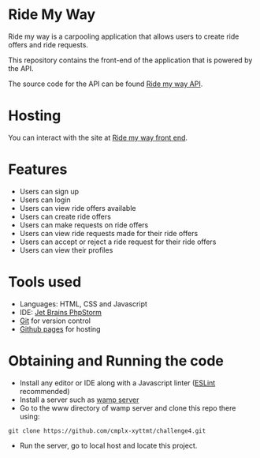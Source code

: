 # Ride My Way
Ride my way is a carpooling application that allows users to create ride offers and ride requests.

This repository contains the front-end of the application that is powered by the API.

The source code for the API can be found [Ride my way API](https://github.com/cmplx-xyttmt/Ride-my-way-challenge-3).

# Hosting
You can interact with the site at [Ride my way front end](https://cmplx-xyttmt.github.io/challenge4/).

# Features
- Users can sign up
- Users can login
- Users can view ride offers available
- Users can create ride offers
- Users can make requests on ride offers
- Users can view ride requests made for their ride offers
- Users can accept or reject a ride request for their ride offers
- Users can view their profiles

# Tools used
- Languages: HTML, CSS and Javascript
- IDE: [Jet Brains PhpStorm](https://www.jetbrains.com/phpstorm/)
- [Git](https://git-scm.com/) for version control
- [Github pages](https://pages.github.com/) for hosting

# Obtaining and Running the code
- Install any editor or IDE along with a Javascript linter ([ESLint](https://eslint.org/) recommended)
- Install a server such as [wamp server](http://www.wampserver.com/en/)
- Go to the www directory of wamp server and clone this repo there using:
```
git clone https://github.com/cmplx-xyttmt/challenge4.git
```
- Run the server, go to local host and locate this project.